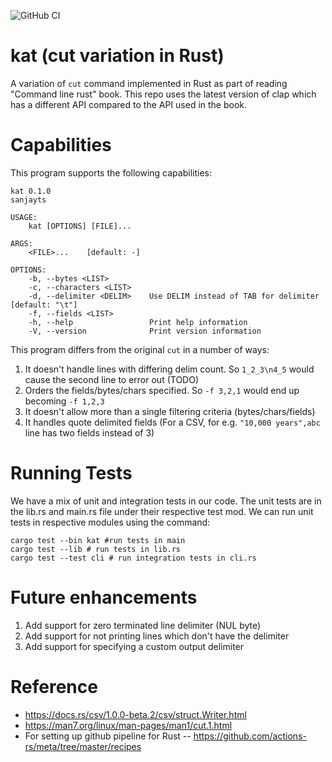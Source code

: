 ![GitHub CI](https://github.com/sanjayts/kat/actions/workflows/ci.yml/badge.svg)

# kat (cut variation in Rust)
A variation of `cut` command implemented in Rust as part of reading "Command line rust" book. This repo uses the latest version of clap which has a different API compared to the API used in the book.

# Capabilities

This program supports the following capabilities:

```shell
kat 0.1.0
sanjayts

USAGE:
    kat [OPTIONS] [FILE]...

ARGS:
    <FILE>...    [default: -]

OPTIONS:
    -b, --bytes <LIST>         
    -c, --characters <LIST>    
    -d, --delimiter <DELIM>    Use DELIM instead of TAB for delimiter [default: "\t"]
    -f, --fields <LIST>        
    -h, --help                 Print help information
    -V, --version              Print version information
```

This program differs from the original `cut` in a number of ways:

1. It doesn't handle lines with differing delim count. So `1_2_3\n4_5` would cause the second line to error out (TODO)
2. Orders the fields/bytes/chars specified. So `-f 3,2,1` would end up becoming `-f 1,2,3`
3. It doesn't allow more than a single filtering criteria (bytes/chars/fields)
4. It handles quote delimited fields (For a CSV, for e.g. `"10,000 years",abc` line has two fields instead of 3)

# Running Tests

We have a mix of unit and integration tests in our code. The unit tests are in the lib.rs and main.rs file under their respective test mod. We can run unit tests in respective modules using the command:

```shell
cargo test --bin kat #run tests in main
cargo test --lib # run tests in lib.rs
cargo test --test cli # run integration tests in cli.rs
```

# Future enhancements

1. Add support for zero terminated line delimiter (NUL byte)
2. Add support for not printing lines which don't have the delimiter
3. Add support for specifying a custom output delimiter


# Reference

* https://docs.rs/csv/1.0.0-beta.2/csv/struct.Writer.html
* https://man7.org/linux/man-pages/man1/cut.1.html
* For setting up github pipeline for Rust -- https://github.com/actions-rs/meta/tree/master/recipes